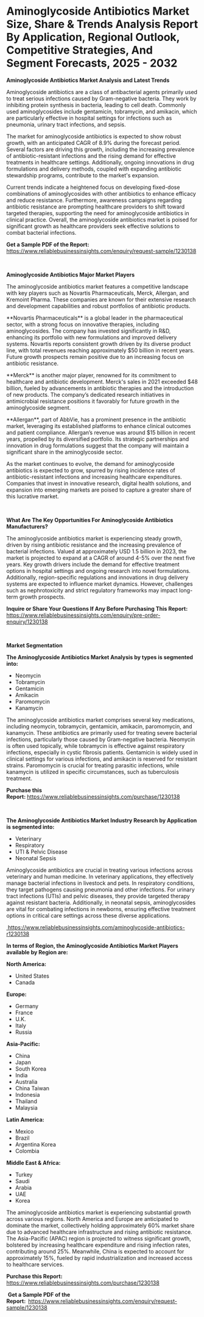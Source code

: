 <p><h1>Aminoglycoside Antibiotics Market Size, Share & Trends Analysis Report By Application, Regional Outlook, Competitive Strategies, And Segment Forecasts, 2025 - 2032</h1></p><p><strong>Aminoglycoside Antibiotics Market Analysis and Latest Trends</strong></p>
<p><p>Aminoglycoside antibiotics are a class of antibacterial agents primarily used to treat serious infections caused by Gram-negative bacteria. They work by inhibiting protein synthesis in bacteria, leading to cell death. Commonly used aminoglycosides include gentamicin, tobramycin, and amikacin, which are particularly effective in hospital settings for infections such as pneumonia, urinary tract infections, and sepsis.</p><p>The market for aminoglycoside antibiotics is expected to show robust growth, with an anticipated CAGR of 8.9% during the forecast period. Several factors are driving this growth, including the increasing prevalence of antibiotic-resistant infections and the rising demand for effective treatments in healthcare settings. Additionally, ongoing innovations in drug formulations and delivery methods, coupled with expanding antibiotic stewardship programs, contribute to the market's expansion. </p><p>Current trends indicate a heightened focus on developing fixed-dose combinations of aminoglycosides with other antibiotics to enhance efficacy and reduce resistance. Furthermore, awareness campaigns regarding antibiotic resistance are prompting healthcare providers to shift toward targeted therapies, supporting the need for aminoglycoside antibiotics in clinical practice. Overall, the aminoglycoside antibiotics market is poised for significant growth as healthcare providers seek effective solutions to combat bacterial infections.</p></p>
<p><strong>Get a Sample PDF of the Report:&nbsp;</strong> <a href="https://www.reliablebusinessinsights.com/enquiry/request-sample/1230138?utm_campaign=3115&utm_medium=2&utm_source=Github&utm_content=ia&utm_term=19042025&utm_id=aminoglycoside-antibiotics">https://www.reliablebusinessinsights.com/enquiry/request-sample/1230138</a></p>
<p>&nbsp;</p>
<p><strong>Aminoglycoside Antibiotics Major Market Players</strong></p>
<p><p>The aminoglycoside antibiotics market features a competitive landscape with key players such as Novartis Pharmaceuticals, Merck, Allergan, and Kremoint Pharma. These companies are known for their extensive research and development capabilities and robust portfolios of antibiotic products.</p><p>**Novartis Pharmaceuticals** is a global leader in the pharmaceutical sector, with a strong focus on innovative therapies, including aminoglycosides. The company has invested significantly in R&D, enhancing its portfolio with new formulations and improved delivery systems. Novartis reports consistent growth driven by its diverse product line, with total revenues reaching approximately $50 billion in recent years. Future growth prospects remain positive due to an increasing focus on antibiotic resistance.</p><p>**Merck** is another major player, renowned for its commitment to healthcare and antibiotic development. Merck's sales in 2021 exceeded $48 billion, fueled by advancements in antibiotic therapies and the introduction of new products. The company’s dedicated research initiatives in antimicrobial resistance positions it favorably for future growth in the aminoglycoside segment.</p><p>**Allergan**, part of AbbVie, has a prominent presence in the antibiotic market, leveraging its established platforms to enhance clinical outcomes and patient compliance. Allergan’s revenue was around $15 billion in recent years, propelled by its diversified portfolio. Its strategic partnerships and innovation in drug formulations suggest that the company will maintain a significant share in the aminoglycoside sector.</p><p>As the market continues to evolve, the demand for aminoglycoside antibiotics is expected to grow, spurred by rising incidence rates of antibiotic-resistant infections and increasing healthcare expenditures. Companies that invest in innovative research, digital health solutions, and expansion into emerging markets are poised to capture a greater share of this lucrative market.</p></p>
<p>&nbsp;</p>
<p><strong>What Are The Key Opportunities For Aminoglycoside Antibiotics Manufacturers?</strong></p>
<p><p>The aminoglycoside antibiotics market is experiencing steady growth, driven by rising antibiotic resistance and the increasing prevalence of bacterial infections. Valued at approximately USD 1.5 billion in 2023, the market is projected to expand at a CAGR of around 4-5% over the next five years. Key growth drivers include the demand for effective treatment options in hospital settings and ongoing research into novel formulations. Additionally, region-specific regulations and innovations in drug delivery systems are expected to influence market dynamics. However, challenges such as nephrotoxicity and strict regulatory frameworks may impact long-term growth prospects.</p></p>
<p><strong>Inquire or Share Your Questions If Any Before Purchasing This Report:</strong> <a href="https://www.reliablebusinessinsights.com/enquiry/pre-order-enquiry/1230138?utm_campaign=3115&utm_medium=2&utm_source=Github&utm_content=ia&utm_term=19042025&utm_id=aminoglycoside-antibiotics">https://www.reliablebusinessinsights.com/enquiry/pre-order-enquiry/1230138</a></p>
<p>&nbsp;</p>
<p><strong>Market Segmentation</strong></p>
<p><strong>The Aminoglycoside Antibiotics Market Analysis by types is segmented into:</strong></p>
<p><ul><li>Neomycin</li><li>Tobramycin</li><li>Gentamicin</li><li>Amikacin</li><li>Paromomycin</li><li>Kanamycin</li></ul></p>
<p><p>The aminoglycoside antibiotics market comprises several key medications, including neomycin, tobramycin, gentamicin, amikacin, paromomycin, and kanamycin. These antibiotics are primarily used for treating severe bacterial infections, particularly those caused by Gram-negative bacteria. Neomycin is often used topically, while tobramycin is effective against respiratory infections, especially in cystic fibrosis patients. Gentamicin is widely used in clinical settings for various infections, and amikacin is reserved for resistant strains. Paromomycin is crucial for treating parasitic infections, while kanamycin is utilized in specific circumstances, such as tuberculosis treatment.</p></p>
<p><strong>Purchase this Report:&nbsp;</strong><a href="https://www.reliablebusinessinsights.com/purchase/1230138?utm_campaign=3115&utm_medium=2&utm_source=Github&utm_content=ia&utm_term=19042025&utm_id=aminoglycoside-antibiotics">https://www.reliablebusinessinsights.com/purchase/1230138</a></p>
<p>&nbsp;</p>
<p><strong>The Aminoglycoside Antibiotics Market Industry Research by Application is segmented into:</strong></p>
<p><ul><li>Veterinary</li><li>Respiratory</li><li>UTI & Pelvic Disease</li><li>Neonatal Sepsis</li></ul></p>
<p><p>Aminoglycoside antibiotics are crucial in treating various infections across veterinary and human medicine. In veterinary applications, they effectively manage bacterial infections in livestock and pets. In respiratory conditions, they target pathogens causing pneumonia and other infections. For urinary tract infections (UTIs) and pelvic diseases, they provide targeted therapy against resistant bacteria. Additionally, in neonatal sepsis, aminoglycosides are vital for combating infections in newborns, ensuring effective treatment options in critical care settings across these diverse applications.</p></p>
<p><a href="https://www.reliablebusinessinsights.com/aminoglycoside-antibiotics-r1230138?utm_campaign=3115&utm_medium=2&utm_source=Github&utm_content=ia&utm_term=19042025&utm_id=aminoglycoside-antibiotics">&nbsp;https://www.reliablebusinessinsights.com/aminoglycoside-antibiotics-r1230138</a></p>
<p><strong>In terms of Region, the Aminoglycoside Antibiotics Market Players available by Region are:</strong></p>
<p>
    <p> <strong> North America: </strong>
        <ul>
            <li>United States</li>
            <li>Canada</li>
        </ul>
        </p> 
    <p> <strong> Europe: </strong>
        <ul>
            <li>Germany</li>
            <li>France</li>
            <li>U.K.</li>
            <li>Italy</li>
            <li>Russia</li>
        </ul>
        </p> 
    <p> <strong> Asia-Pacific: </strong>
        <ul>
            <li>China</li>
            <li>Japan</li>
            <li>South Korea</li>
            <li>India</li>
            <li>Australia</li>
            <li>China Taiwan</li>
            <li>Indonesia</li>
            <li>Thailand</li>
            <li>Malaysia</li>
        </ul>
        </p> 
    <p> <strong> Latin America: </strong>
        <ul>
            <li>Mexico</li>
            <li>Brazil</li>
            <li>Argentina Korea</li>
            <li>Colombia</li>
        </ul>
        </p> 
    <p> <strong> Middle East & Africa: </strong>
        <ul>
            <li>Turkey</li>
            <li>Saudi</li>
            <li>Arabia</li>
            <li>UAE</li>
            <li>Korea</li>
        </ul>
    </p>
    </p>
<p><p>The aminoglycoside antibiotics market is experiencing substantial growth across various regions. North America and Europe are anticipated to dominate the market, collectively holding approximately 60% market share due to advanced healthcare infrastructure and rising antibiotic resistance. The Asia-Pacific (APAC) region is projected to witness significant growth, bolstered by increasing healthcare expenditure and rising infection rates, contributing around 25%. Meanwhile, China is expected to account for approximately 15%, fueled by rapid industrialization and increased access to healthcare services.</p></p>
<p><strong>Purchase this Report: </strong><a href="https://www.reliablebusinessinsights.com/purchase/1230138?utm_campaign=3115&utm_medium=2&utm_source=Github&utm_content=ia&utm_term=19042025&utm_id=aminoglycoside-antibiotics">https://www.reliablebusinessinsights.com/purchase/1230138</a></p>
<p>&nbsp;<strong>Get a Sample PDF of the Report:&nbsp;&nbsp;</strong><a href="https://www.reliablebusinessinsights.com/enquiry/request-sample/1230138?utm_campaign=3115&utm_medium=2&utm_source=Github&utm_content=ia&utm_term=19042025&utm_id=aminoglycoside-antibiotics">https://www.reliablebusinessinsights.com/enquiry/request-sample/1230138</a></p>
<p><strong></strong></p>
<p><p></p><p></p><p></p></p>
